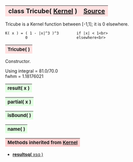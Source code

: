 ---
---
<br><br><br>

<a name="Tricube"></a>
<table><thead style="background-color:#FFE0E0; width:100%; font-size:20px"><tr><th style="text-align:left">
<strong>class Tricube(</strong> <a href="./Kernel.html">Kernel</a> )</th><th style="text-align:right"><a href=https://github.com/dokester/BayesicFitting/blob/master/BayesicFitting/source/kernels/Tricube.py target=_blank>Source</a></th></tr></thead></table>
<p>

Tricube is a Kernel function between [-1,1]; it is 0 elsewhere.

    K( x ) = ( 1 - |x|^3 )^3        if |x| < 1<br>
             0                      elsewhere<br>


<a name="Tricube"></a>
<table><thead style="background-color:#FFE0E0; width:100%; font-size:15px"><tr><th style="text-align:left">
<strong>Tricube(</strong> ) 
</th></tr></thead></table>
<p>

Constructor.

Using
    integral = 81.0/70.0<br>
    fwhm = 1.18176021

<a name="result"></a>
<table><thead style="background-color:#E0FFE0; width:100%; font-size:15px"><tr><th style="text-align:left">
<strong>result(</strong> x )
</th></tr></thead></table>
<p>
<a name="partial"></a>
<table><thead style="background-color:#E0FFE0; width:100%; font-size:15px"><tr><th style="text-align:left">
<strong>partial(</strong> x )
</th></tr></thead></table>
<p>
<a name="isBound"></a>
<table><thead style="background-color:#E0FFE0; width:100%; font-size:15px"><tr><th style="text-align:left">
<strong>isBound(</strong> )
</th></tr></thead></table>
<p>
<a name="name"></a>
<table><thead style="background-color:#E0FFE0; width:100%; font-size:15px"><tr><th style="text-align:left">
<strong>name(</strong> )
</th></tr></thead></table>
<p>
<table><thead style="background-color:#FFD0D0; width:100%; font-size:15px"><tr><th style="text-align:left">
<strong>Methods inherited from</strong> <a href="./Kernel.html">Kernel</a></th></tr></thead></table>


* [<strong>resultsq(</strong> xsq )](./Kernel.md#resultsq)
